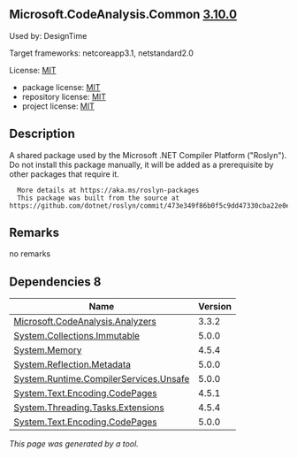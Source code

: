 Microsoft.CodeAnalysis.Common [3.10.0](https://www.nuget.org/packages/Microsoft.CodeAnalysis.Common/3.10.0)
--------------------

Used by: DesignTime

Target frameworks: netcoreapp3.1, netstandard2.0

License: [MIT](../../../../licenses/mit) 

- package license: [MIT](https://licenses.nuget.org/MIT) 
- repository license: [MIT](https://github.com/dotnet/roslyn) 
- project license: [MIT](https://github.com/dotnet/roslyn) 

Description
-----------
A shared package used by the Microsoft .NET Compiler Platform ("Roslyn").
      Do not install this package manually, it will be added as a prerequisite by other packages that require it.
    
      More details at https://aka.ms/roslyn-packages
      This package was built from the source at https://github.com/dotnet/roslyn/commit/473e349f86b0f5c9dd47330cba22e0ea225c85a5.

Remarks
-----------
no remarks


Dependencies 8
-----------

|Name|Version|
|----------|:----|
|[Microsoft.CodeAnalysis.Analyzers](../../../../packages/nuget.org/microsoft.codeanalysis.analyzers/3.3.2)|3.3.2|
|[System.Collections.Immutable](../../../../packages/nuget.org/system.collections.immutable/5.0.0)|5.0.0|
|[System.Memory](../../../../packages/nuget.org/system.memory/4.5.4)|4.5.4|
|[System.Reflection.Metadata](../../../../packages/nuget.org/system.reflection.metadata/5.0.0)|5.0.0|
|[System.Runtime.CompilerServices.Unsafe](../../../../packages/nuget.org/system.runtime.compilerservices.unsafe/5.0.0)|5.0.0|
|[System.Text.Encoding.CodePages](../../../../packages/nuget.org/system.text.encoding.codepages/4.5.1)|4.5.1|
|[System.Threading.Tasks.Extensions](../../../../packages/nuget.org/system.threading.tasks.extensions/4.5.4)|4.5.4|
|[System.Text.Encoding.CodePages](../../../../packages/nuget.org/system.text.encoding.codepages/5.0.0)|5.0.0|

*This page was generated by a tool.*
